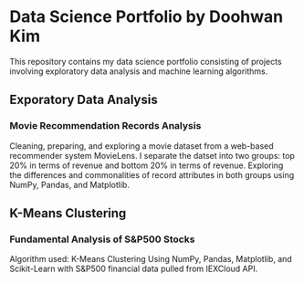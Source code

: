 # Data Science Portfolio by Doohwan Kim
This repository contains my data science portfolio consisting of projects involving exploratory data analysis and machine learning algorithms.

## Exporatory Data Analysis
### Movie Recommendation Records Analysis
Cleaning, preparing, and exploring a movie dataset from a web-based recommender system MovieLens. I separate the datset into two groups: top 20% in terms of revenue
and bottom 20% in terms of revenue. Exploring the differences and commonalities of record attributes in both groups using NumPy, Pandas, and Matplotlib.

## K-Means Clustering
### Fundamental Analysis of S&P500 Stocks
Algorithm used: K-Means Clustering
Using NumPy, Pandas, Matplotlib, and Scikit-Learn with S&P500 financial data pulled from IEXCloud API.

